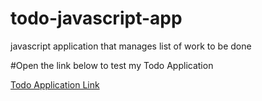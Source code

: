 # todo-javascript-app
javascript application that manages list of work to be done


#Open the link below to test my Todo Application

[Todo Application Link](http://zila-todo.netlify.com)
